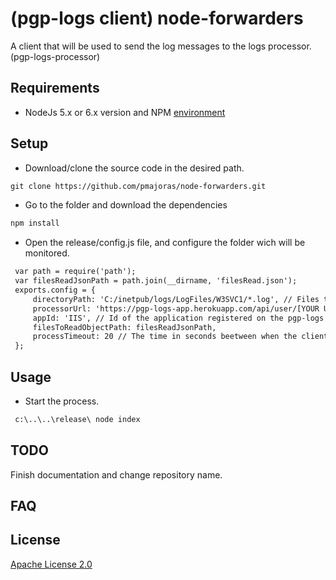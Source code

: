 # (pgp-logs client) node-forwarders
A client that will be used to send the log messages to the logs processor. (pgp-logs-processor)

## Requirements
* NodeJs 5.x or 6.x version and NPM [environment](https://nodejs.org/en/)


## Setup

 * Download/clone the source code in the desired path.
```HTML
git clone https://github.com/pmajoras/node-forwarders.git
```
 * Go to the folder and download the dependencies
 ```HTML
 npm install
 ```
 * Open the release/config.js file, and configure the folder wich will be monitored.
 ```HTML
  var path = require('path');
  var filesReadJsonPath = path.join(__dirname, 'filesRead.json');
  exports.config = {
      directoryPath: 'C:/inetpub/logs/LogFiles/W3SVC1/*.log', // Files to be watched.
      processorUrl: 'https://pgp-logs-app.herokuapp.com/api/user/[YOUR USER ID HERE]/processMessage',
      appId: 'IIS', // Id of the application registered on the pgp-logs web app.
      filesToReadObjectPath: filesReadJsonPath,
      processTimeout: 20 // The time in seconds beetween when the client will send the messages to the processor, in case it is not already sending.
  };
 ```

## Usage
 * Start the process.
 
 ```HTML
  c:\..\..\release\ node index
 ```

## TODO

Finish documentation and change repository name.

## FAQ

## License

[Apache License 2.0](http://www.apache.org/licenses/LICENSE-2.0)
